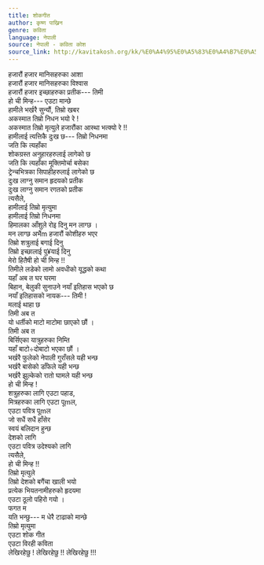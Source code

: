 ```yaml
---
title: शोकगीत
author: कृष्ण पाख्रिन
genre: कविता
language: नेपाली
source: नेपाली - कविता कोश
source_link: http://kavitakosh.org/kk/%E0%A4%95%E0%A5%83%E0%A4%B7%E0%A5%8D%E0%A4%A3_%E0%A4%AA%E0%A4%BE%E0%A4%96%E0%A5%8D%E0%A4%B0%E0%A4%BF%E0%A4%A8
---
```


हजारौं हजार मानिसहरुका आशा  
हजारौं हजार मानिसहरुका विश्वास  
हजारौं हजार इच्छाहरुका प्रतीक--- तिमी  
हो ची मिन्ह--- एउटा मान्छे  
हामीले भर्खरै सुन्यौं, तिम्रो खबर  
अकस्मात तिम्रो निधन भयो रे !  
अकस्मात तिम्रो मृत्युले हजारौंका आस्था भत्क्यो रे !!  
हामीलाई त्यत्तिकै दुःख छ--- तिम्रो निधनमा  
जति कि त्यहाँका  
शोकग्रस्त अनुहारहरुलाई लागेको छ  
जति कि त्यहाँका मूक्तिमोर्चा बसेका  
ट्रेन्चभित्रका सिपाहीहरुलाई लागेको छ  
दुःख लाग्नु समान हृदयको प्रतीक  
दुःख लाग्नु समान रगतको प्रतीक  
त्यसैले,  
हामीलाई तिम्रो मृत्युमा  
हामीलाई तिम्रो निधनमा  
हिमालका आँशुले रोइ दिनु मन लाग्छ ।  
मन लाग्छ अभैंm हजारौं कोशीहरु भएर  
तिम्रो शत्रुलाई बगाई दिनु  
तिम्रो इच्छालाई पु¥याई दिनु  
मेरो हितैषी हो ची मिन्ह !!  
तिमीले लडेको लामो अवधीको यूद्धको कथा  
यहाँ अब त घर घरमा  
बिहान, बेलुकी सुनाउने नयाँ इतिहास भएको छ  
नयाँ इतिहासको नायक--- तिमी !  
मलाई थाहा छ  
तिमी अब त  
यो धर्तीको माटो माटोमा छाएको छौं ।  
तिमी अब त  
बिर्सिएका यात्रुहरुका निम्ति  
यहाँ बाटो÷दोबाटो भएका छौं ।  
भर्खरै फुलेको नेपाली गुराँसले यही भन्छ  
भर्खरै बासेको डाँफेले यही भन्छ  
भर्खरै झुल्केको रातो घामले यही भन्छ  
हो ची मिन्ह !  
शत्रुहरुका लागि एउटा पहाड,  
मित्रहरुका लागि एउटा पूmल,  
एउटा पवित्र पूmल  
जो सधैं सधैं हाँसेर  
स्वयं बलिदान हुन्छ  
देशको लागि  
एउटा पवित्र उदेश्यको लागि  
त्यसैले,  
हो ची मिन्ह !!  
तिम्रो मृत्युले  
तिम्रो देशको बगैंचा खाली भयो  
प्रत्येक भियतनामीहरुको हृदयमा  
एउटा ठूलो पहिरो गयो ।  
फगत म  
यति भन्छु--- म धेरै टाढाको मान्छे  
तिम्रो मृत्युमा  
एउटा शोक गीत  
एउटा विरही कविता  
लेखिरहेछु ! लेखिरहेछु !! लेखिरहेछु !!!
